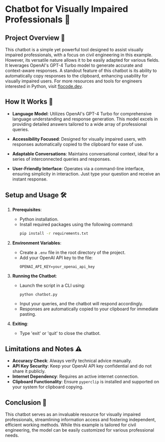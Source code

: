 # Chatbot for Visually Impaired Professionals 🚀

## Project Overview 📖

This chatbot is a simple yet powerful tool designed to assist visually impaired professionals, with a focus on civil engineering in this example. However, its versatile nature allows it to be easily adapted for various fields. It leverages OpenAI's GPT-4 Turbo model to generate accurate and context-aware responses. A standout feature of this chatbot is its ability to automatically copy responses to the clipboard, enhancing usability for visually impaired users. For more resources and tools for engineers interested in Python, visit [flocode.dev](https://flocode.dev).

## How It Works 🧠

- **Language Model**: Utilizes OpenAI's GPT-4 Turbo for comprehensive language understanding and response generation. This model excels in providing detailed answers tailored to a wide array of professional queries.

- **Accessibility Focused**: Designed for visually impaired users, with responses automatically copied to the clipboard for ease of use.

- **Adaptable Conversations**: Maintains conversational context, ideal for a series of interconnected queries and responses.

- **User-Friendly Interface**: Operates via a command-line interface, ensuring simplicity in interaction. Just type your question and receive an instant response.

## Setup and Usage 🛠️

1. **Prerequisites**:
   - Python installation.
   - Install required packages using the following command:
     ```bash
     pip install -r requirements.txt
     ```

2. **Environment Variables**:
   - Create a `.env` file in the root directory of the project.
   - Add your OpenAI API key to the file:
     ```env
     OPENAI_API_KEY=your_openai_api_key
     ```

3. **Running the Chatbot**:
   - Launch the script in a CLI using:
     ```bash
     python chatbot.py
     ```
   - Input your queries, and the chatbot will respond accordingly.
   - Responses are automatically copied to your clipboard for immediate pasting.

4. **Exiting**:
   - Type 'exit' or 'quit' to close the chatbot.

## Limitations and Notes ⚠️

- **Accuracy Check**: Always verify technical advice manually.
- **API Key Security**: Keep your OpenAI API key confidential and do not share it publicly.
- **Internet Dependency**: Requires an active internet connection.
- **Clipboard Functionality**: Ensure `pyperclip` is installed and supported on your system for clipboard copying.

## Conclusion 🎉

This chatbot serves as an invaluable resource for visually impaired professionals, streamlining information access and fostering independent, efficient working methods. While this example is tailored for civil engineering, the model can be easily customized for various professional needs.